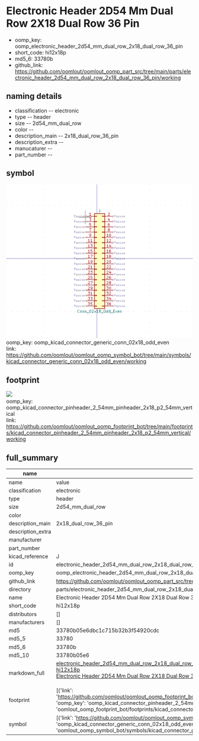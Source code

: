 # Electronic Header 2D54 Mm Dual Row 2X18 Dual Row 36 Pin

  
* oomp_key: oomp_electronic_header_2d54_mm_dual_row_2x18_dual_row_36_pin 
* short_code: hi12x18p
* md5_6: 33780b  
* github_link: https://github.com/oomlout/oomlout_oomp_part_src/tree/main/parts/electronic_header_2d54_mm_dual_row_2x18_dual_row_36_pin/working  
## naming details
* classification -- electronic
* type -- header
* size -- 2d54_mm_dual_row
* color -- 
* description_main -- 2x18_dual_row_36_pin
* description_extra -- 
* manucaturer -- 
* part_number -- 



## symbol

![](symbol/0/working/working_600.png)  
oomp_key: oomp_kicad_connector_generic_conn_02x18_odd_even  
link: https://github.com/oomlout/oomlout_oomp_symbol_bot/tree/main/symbols/kicad_connector_generic_conn_02x18_odd_even/working  

## footprint

![](footprint/0/working/working_600.png)  
oomp_key: oomp_kicad_connector_pinheader_2_54mm_pinheader_2x18_p2_54mm_vertical  
link: https://github.com/oomlout/oomlout_oomp_footprint_bot/tree/main/footprints/kicad_connector_pinheader_2_54mm_pinheader_2x18_p2_54mm_vertical/working  

## full_summary
| name | value | 
| --- | --- | 
| name | value | 
| classification | electronic | 
| type | header | 
| size | 2d54_mm_dual_row | 
| color |  | 
| description_main | 2x18_dual_row_36_pin | 
| description_extra |  | 
| manufacturer |  | 
| part_number |  | 
| kicad_reference | J | 
| id | electronic_header_2d54_mm_dual_row_2x18_dual_row_36_pin | 
| oomp_key | oomp_electronic_header_2d54_mm_dual_row_2x18_dual_row_36_pin | 
| github_link | https://github.com/oomlout/oomlout_oomp_part_src/tree/main/parts/electronic_header_2d54_mm_dual_row_2x18_dual_row_36_pin/working | 
| directory | parts/electronic_header_2d54_mm_dual_row_2x18_dual_row_36_pin | 
| name | Electronic Header 2D54 Mm Dual Row 2X18 Dual Row 36 Pin | 
| short_code | hi12x18p | 
| distributors | [] | 
| manufacturers | [] | 
| md5 | 33780b05e6dbc1c715b32b3f54920cdc | 
| md5_5 | 33780 | 
| md5_6 | 33780b | 
| md5_10 | 33780b05e6 | 
| markdown_full | [electronic_header_2d54_mm_dual_row_2x18_dual_row_36_pin](https://github.com/oomlout/oomlout_oomp_part_src/tree/main/parts/electronic_header_2d54_mm_dual_row_2x18_dual_row_36_pin/working)<br>[hi12x18p](https://github.com/oomlout/oomlout_oomp_part_src/tree/main/parts/electronic_header_2d54_mm_dual_row_2x18_dual_row_36_pin/working)<br>[Electronic Header 2D54 Mm Dual Row 2X18 Dual Row 36 Pin](https://github.com/oomlout/oomlout_oomp_part_src/tree/main/parts/electronic_header_2d54_mm_dual_row_2x18_dual_row_36_pin/working)<br><br> | 
| footprint | [{'link': 'https://github.com/oomlout/oomlout_oomp_footprint_bot/tree/main/foootprntss/kicad_connector_pinheader_2_54mm_pinheader_2x18_p2_54mm_vertical', 'oomp_key': 'oomp_kicad_connector_pinheader_2_54mm_pinheader_2x18_p2_54mm_vertical', 'directory': 'oomlout_oomp_footprint_bot/footprints/kicad_connector_pinheader_2_54mm_pinheader_2x18_p2_54mm_vertical//working/working.kicad_mod'}] | 
| symbol | [{'link': 'https://github.com/oomlout/oomlout_oomp_symbol_bot/tree/main/symbols/kicad_connector_generic_conn_02x18_odd_even', 'oomp_key': 'oomp_kicad_connector_generic_conn_02x18_odd_even', 'directory': 'oomlout_oomp_symbol_bot/symbols/kicad_connector_generic_conn_02x18_odd_even//working/working.kicad_sym'}] | 

